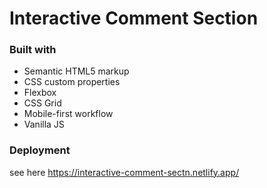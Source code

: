 # Interactive Comment Section

### Built with

- Semantic HTML5 markup
- CSS custom properties
- Flexbox
- CSS Grid
- Mobile-first workflow
- Vanilla JS

### Deployment
 
see here https://interactive-comment-sectn.netlify.app/

